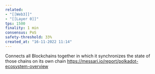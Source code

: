 ```yaml
---
related:
- "[[Web3]]"
- "[[Layer 0]]"
tps: 1500
finality: 1 min
consensus: PoS
safety-threshold: 33%
created_at: "16-11-2022 11:14"
---
```



Connects all Blockchains together in which it synchronizes the state of those chains on its own chain
https://messari.io/report/polkadot-ecosystem-overview